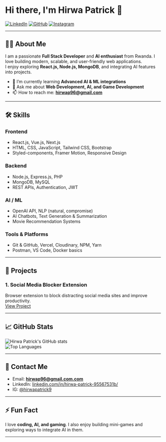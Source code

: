 # Hi there, I'm Hirwa Patrick 👋

[![LinkedIn](https://img.shields.io/badge/LinkedIn-0A66C2?style=for-the-badge&logo=linkedin&logoColor=white)](https://www.linkedin.com/in/hirwa-patrick-95567531b/)
[![GitHub](https://img.shields.io/badge/GitHub-181717?style=for-the-badge&logo=github&logoColor=white)](https://github.com/hirwapatrick)
[![Instagram](https://img.shields.io/badge/Instagram-E4405F?style=for-the-badge&logo=instagram&logoColor=white)](https://www.instagram.com/hirwapatrick9/)

---

## 👨‍💻 About Me
I am a passionate **Full Stack Developer** and **AI enthusiast** from Rwanda. I love building modern, scalable, and user-friendly web applications.  
I enjoy exploring **React.js, Node.js, MongoDB**, and integrating AI features into projects.  

- 🌱 I’m currently learning **Advanced AI & ML integrations**  
- 💬 Ask me about **Web Development, AI, and Game Development**  
- 📫 How to reach me: **hirwap96@gmail.com**  

---

## 🛠️ Skills

### Frontend
- React.js, Vue.js, Next.js  
- HTML, CSS, JavaScript, Tailwind CSS, Bootstrap  
- Styled-components, Framer Motion, Responsive Design  

### Backend
- Node.js, Express.js, PHP  
- MongoDB, MySQL  
- REST APIs, Authentication, JWT  

### AI / ML
- OpenAI API, NLP (natural, compromise)  
- AI Chatbots, Text Generation & Summarization  
- Movie Recommendation Systems  

### Tools & Platforms
- Git & GitHub, Vercel, Cloudinary, NPM, Yarn  
- Postman, VS Code, Docker basics  

---

## 🚀 Projects

### 1. **Social Media Blocker Extension**
Browser extension to block distracting social media sites and improve productivity.  
[View Project](https://github.com/hirwapatrick/SM)



---

## 📈 GitHub Stats
![Hirwa Patrick's GitHub stats](https://github-readme-stats.vercel.app/api?username=hirwapatrick&show_icons=true&theme=radical)  
![Top Languages](https://github-readme-stats.vercel.app/api/top-langs/?username=hirwapatrick&layout=compact&theme=radical)

---

## 💬 Contact Me
- Email: **hirwap96@gmail.com.com**  
- LinkedIn: [linkedin.com/in/hirwa-patrick-95567531b/](https://www.linkedin.com/in/hirwa-patrick-95567531b/)  
- IG: [@hirwapatrick9](https://www.instagram.com/hirwapatrick9/)  

---

## ⚡ Fun Fact
I love **coding, AI, and gaming**. I also enjoy building mini-games and exploring ways to integrate AI in them.  

---
